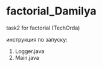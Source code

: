 # factorial_Damilya
task2 for factorial (TechOrda)


инструкция по запуску:
1. Logger.java
2. Main.java
